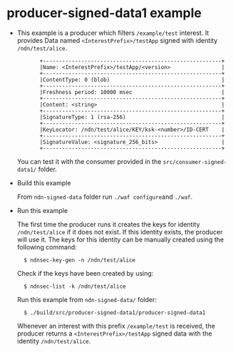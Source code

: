 producer-signed-data1 example
=============================


- This example is a producer which filters `/example/test` interest. It provides Data 
  named `<InterestPrefix>/testApp` signed with identity `/ndn/test/alice`. 

             +--------------------------------------------------------+
             |Name: <InterestPrefix>/testApp/<version>                |
             +--------------------------------------------------------+
             |ContentType: 0 (blob)                                   |
             +--------------------------------------------------------+
             |Freshness period: 10000 msec                            |
             +--------------------------------------------------------+
             |Content: <string>                                       |
             +--------------------------------------------------------+
             |SignatureType: 1 (rsa-256)                              |
             +--------------------------------------------------------+
             |KeyLocator: /ndn/test/alice/KEY/ksk-<number>/ID-CERT    |
             +--------------------------------------------------------+
             |SignatureValue: <signature_256_bits>                    |
             +--------------------------------------------------------+

   You can test it with the consumer provided in the `src/consumer-signed-data1/` 
   folder.

- Build this example

    From `ndn-signed-data` folder run `./waf configure`and  `./waf`. 

- Run this example

    The first time the producer runs it creates the keys for identity
    `/ndn/test/alice` if it does not exist. If this identity exists, the
    producer will use it. The keys for this identity can be manually created 
    using the following command:

        $ ndnsec-key-gen -n /ndn/test/alice
 
    Check if the keys have been created by using:

        $ ndnsec-list -k /ndn/test/alice

    Run this example from `ndn-signed-data/` folder:

        $ ./build/src/producer-signed-data1/producer-signed-data1

    Whenever an interest with this prefix `/example/test` is received, 
    the producer returns a `<InterestPrefix>/testApp` signed data with 
    the identity `/ndn/test/alice`.
